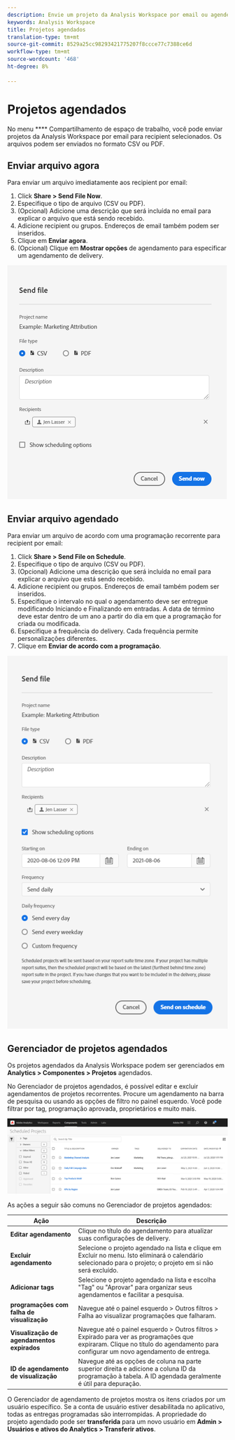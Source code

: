 ```yaml
---
description: Envie um projeto da Analysis Workspace por email ou agende-o para delivery.
keywords: Analysis Workspace
title: Projetos agendados
translation-type: tm+mt
source-git-commit: 8529a25cc98293421775207f8ccce77c7388ce6d
workflow-type: tm+mt
source-wordcount: '468'
ht-degree: 8%

---
```



# Projetos agendados

No menu **** Compartilhamento de espaço de trabalho, você pode enviar projetos da Analysis Workspace por email para recipient selecionados. Os arquivos podem ser enviados no formato CSV ou PDF.

## Enviar arquivo agora

Para enviar um arquivo imediatamente aos recipient por email:

1. Click **Share > Send File Now**.
1. Especifique o tipo de arquivo (CSV ou PDF).
1. (Opcional) Adicione uma descrição que será incluída no email para explicar o arquivo que está sendo recebido.
1. Adicione recipient ou grupos. Endereços de email também podem ser inseridos.
1. Clique em **Enviar agora**.
1. (Opcional) Clique em **Mostrar opções** de agendamento para especificar um agendamento de delivery.

![Enviar arquivo agora](assets/send-file-now.png)

## Enviar arquivo agendado

Para enviar um arquivo de acordo com uma programação recorrente para recipient por email:

1. Click **Share > Send File on Schedule**.
1. Especifique o tipo de arquivo (CSV ou PDF).
1. (Opcional) Adicione uma descrição que será incluída no email para explicar o arquivo que está sendo recebido.
1. Adicione recipient ou grupos. Endereços de email também podem ser inseridos.
1. Especifique o intervalo no qual o agendamento deve ser entregue modificando Iniciando e Finalizando em entradas. A data de término deve estar dentro de um ano a partir do dia em que a programação for criada ou modificada.
1. Especifique a frequência do delivery. Cada frequência permite personalizações diferentes.
1. Clique em **Enviar de acordo com a programação**.

![](assets/send-on-schedule.png)

## Gerenciador de projetos agendados

Os projetos agendados da Analysis Workspace podem ser gerenciados em **Analytics > Componentes > Projetos** agendados.

No Gerenciador de projetos agendados, é possível editar e excluir agendamentos de projetos recorrentes. Procure um agendamento na barra de pesquisa ou usando as opções de filtro no painel esquerdo. Você pode filtrar por tag, programação aprovada, proprietários e muito mais.

![](assets/scheduled-project-manager.png)

As ações a seguir são comuns no Gerenciador de projetos agendados:

| Ação | Descrição |
|---|---|
| **Editar agendamento** | Clique no título do agendamento para atualizar suas configurações de delivery. |
| **Excluir agendamento** | Selecione o projeto agendado na lista e clique em Excluir no menu. Isto eliminará o calendário selecionado para o projeto; o projeto em si não será excluído. |
| **Adicionar tags** | Selecione o projeto agendado na lista e escolha &quot;Tag&quot; ou &quot;Aprovar&quot; para organizar seus agendamentos e facilitar a pesquisa. |
| **programações com falha de visualização** | Navegue até o painel esquerdo > Outros filtros > Falha ao visualizar programações que falharam. |
| **Visualização de agendamentos expirados** | Navegue até o painel esquerdo > Outros filtros > Expirado para ver as programações que expiraram. Clique no título do agendamento para configurar um novo agendamento de entrega. |
| **ID de agendamento de visualização** | Navegue até as opções de coluna na parte superior direita e adicione a coluna ID da programação à tabela. A ID agendada geralmente é útil para depuração. |

O Gerenciador de agendamento de projetos mostra os itens criados por um usuário específico. Se a conta de usuário estiver desabilitada no aplicativo, todas as entregas programadas são interrompidas. A propriedade do projeto agendado pode ser **transferida** para um novo usuário em **Admin > Usuários e ativos do Analytics > Transferir ativos**.
